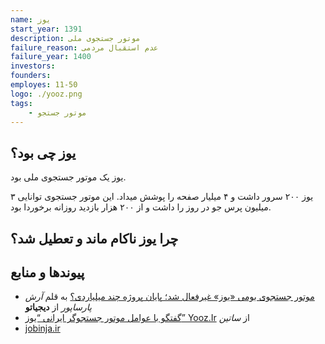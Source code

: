 ```yaml
---
name: یوز
start_year: 1391
description: موتور جستجوی ملی
failure_reason: عدم استقبال مردمی
failure_year: 1400
investors:
founders:
employes: 11-50
logo: ./yooz.png
tags:
    - موتور جستجو
---
```

## یوز چی بود؟
یوز یک موتور جستجوی ملی بود.

یوز ۲۰۰ سرور داشت و ۴ میلیار صفحه را پوشش میداد. این موتور جستجوی توانایی ۳ میلیون پرس جو در روز را داشت و از ۲۰۰ هزار بازدید روزانه برخوردا بود.

## چرا یوز ناکام ماند و تعطیل شد؟


## پیوند‌ها و منابع
* [موتور جستجوی بومی «یوز» غیرفعال شد؛ پایان پروژه چند میلیاردی؟](https://digiato.com/article/2021/06/02/%D9%85%D9%88%D8%AA%D9%88%D8%B1-%D8%AC%D8%B3%D8%AA%D8%AC%D9%88%DB%8C-%D8%A8%D9%88%D9%85%DB%8C-%DB%8C%D9%88%D8%B2-%D8%BA%DB%8C%D8%B1%D9%81%D8%B9%D8%A7%D9%84-%D8%B4%D8%AF/) به قلم *آرش پارساپور* از **دیجیاتو**
* [گفتگو با عوامل موتور جستجوگر ایرانی “یوز” Yooz.Ir](https://saten.ir/146176/%DA%AF%D9%81%D8%AA%DA%AF%D9%88-%D8%A8%D8%A7-%D8%B9%D9%88%D8%A7%D9%85%D9%84-%D9%85%D9%88%D8%AA%D9%88%D8%B1-%D8%AC%D8%B3%D8%AA%D8%AC%D9%88%DA%AF%D8%B1-%D8%A7%DB%8C%D8%B1%D8%A7%D9%86%DB%8C-%DB%8C%D9%88/) از *ساتین*
* [jobinja.ir](https://jobinja.ir/companies/yooz-search-engine)